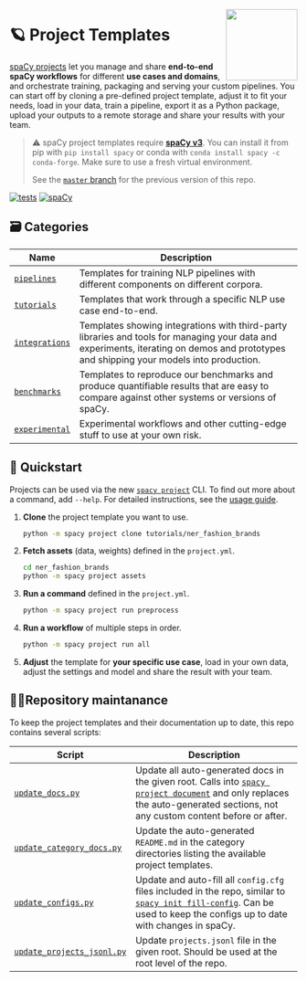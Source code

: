 <a href="https://explosion.ai"><img src="https://explosion.ai/assets/img/logo.svg" width="125" height="125" align="right" /></a>

# 🪐 Project Templates

[spaCy projects](https://spacy.io/usage/projects) let you manage and share
**end-to-end spaCy workflows** for different **use cases and domains**, and
orchestrate training, packaging and serving your custom pipelines. You can start
off by cloning a pre-defined project template, adjust it to fit your needs, load
in your data, train a pipeline, export it as a Python package, upload your
outputs to a remote storage and share your results with your team.

> ⚠️ spaCy project templates require [**spaCy v3**](https://spacy.io). You can
> install it from pip with `pip install spacy` or conda with
> `conda install spacy -c conda-forge`. Make sure to use a fresh virtual
> environment.
>
> See the [`master` branch](https://github.com/explosion/projects/tree/master)
> for the previous version of this repo.

[![tests](https://github.com/explosion/projects/actions/workflows/tests.yml/badge.svg)](https://github.com/explosion/projects/actions/workflows/tests.yml)
[![spaCy](https://img.shields.io/static/v1?label=made%20with%20%E2%9D%A4%20and&message=spaCy&color=09a3d5&style=flat-square)](https://spacy.io)

## 🗃 Categories

| Name                           | Description                                                                                                                                                                             |
| ------------------------------ | --------------------------------------------------------------------------------------------------------------------------------------------------------------------------------------- |
| [`pipelines`](pipelines)       | Templates for training NLP pipelines with different components on different corpora.                                                                                                    |
| [`tutorials`](tutorials)       | Templates that work through a specific NLP use case end-to-end.                                                                                                                         |
| [`integrations`](integrations) | Templates showing integrations with third-party libraries and tools for managing your data and experiments, iterating on demos and prototypes and shipping your models into production. |
| [`benchmarks`](benchmarks)     | Templates to reproduce our benchmarks and produce quantifiable results that are easy to compare against other systems or versions of spaCy.                                             |
| [`experimental`](experimental) | Experimental workflows and other cutting-edge stuff to use at your own risk.                                                                                                            |

## 🚀 Quickstart

Projects can be used via the new
[`spacy project`](https://spacy.io/api/cli#project) CLI. To find out more about
a command, add `--help`. For detailed instructions, see the
[usage guide](https://spacy.io/usage/projects).

<!-- TODO: update example -->

1. **Clone** the project template you want to use.
   ```bash
   python -m spacy project clone tutorials/ner_fashion_brands
   ```
2. **Fetch assets** (data, weights) defined in the `project.yml`.
   ```bash
   cd ner_fashion_brands
   python -m spacy project assets
   ```
3. **Run a command** defined in the `project.yml`.
   ```bash
   python -m spacy project run preprocess
   ```
4. **Run a workflow** of multiple steps in order.
   ```bash
   python -m spacy project run all
   ```
5. **Adjust** the template for **your specific use case**, load in your own
   data, adjust the settings and model and share the result with your team.

## 👷‍♀️Repository maintanance

To keep the project templates and their documentation up to date, this repo
contains several scripts:

| Script                                                         | Description                                                                                                                                                                                                               |
| -------------------------------------------------------------- | ------------------------------------------------------------------------------------------------------------------------------------------------------------------------------------------------------------------------- |
| [`update_docs.py`](.github/update_docs.py)                     | Update all auto-generated docs in the given root. Calls into [`spacy project document`](https://spacy.io/api/cli#project-document) and only replaces the auto-generated sections, not any custom content before or after. |
| [`update_category_docs.py`](.github/update_category_docs.py)   | Update the auto-generated `README.md` in the category directories listing the available project templates.                                                                                                                |
| [`update_configs.py`](.github/update_configs.py)               | Update and auto-fill all `config.cfg` files included in the repo, similar to [`spacy init fill-config`](https://spacy.io/api/cli#init-fill-config). Can be used to keep the configs up to date with changes in spaCy.     |
| [`update_projects_jsonl.py`](.github/update_projects_jsonl.py) | Update `projects.jsonl` file in the given root. Should be used at the root level of the repo.                                                                                                                             |
